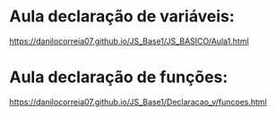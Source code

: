 # Aula declaração de variáveis:
https://danilocorreia07.github.io/JS_Base1/JS_BASICO/Aula1.html

# Aula declaração de funções:

https://danilocorreia07.github.io/JS_Base1/Declaracao_v/funcoes.html
